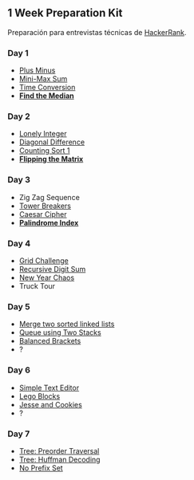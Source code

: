## 1 Week Preparation Kit
Preparación para entrevistas técnicas de [HackerRank](https://www.hackerrank.com/interview/preparation-kits/one-week-preparation-kit/one-week-day-one/challenges).

### Day 1
* [Plus Minus](./1%20Week%20Preparation%20Kit/D1-Plus%20Minus.js)
* [Mini-Max Sum](./1%20Week%20Preparation%20Kit/D1-Mini-Max-Sum.js)
* [Time Conversion](./1%20Week%20Preparation%20Kit/D1-Plus%20Minus.js)
* [**Find the Median**](./1%20Week%20Preparation%20Kit/D1-Find-the-Median.js)

### Day 2
* [Lonely Integer](./1%20Week%20Preparation%20Kit/D2-Lonely-Integer.js)
* [Diagonal Difference](./1%20Week%20Preparation%20Kit/D2-Diagonal-Difference.js)
* [Counting Sort 1](./1%20Week%20Preparation%20Kit/D2-Counting-Sort-1.js)
* [**Flipping the Matrix**](./1%20Week%20Preparation%20Kit/D2-Flipping-the-Matrix.js)

### Day 3
* Zig Zag Sequence
* [Tower Breakers](./1%20Week%20Preparation%20Kit/D3-Tower-Breakers.js)
* [Caesar Cipher](./1%20Week%20Preparation%20Kit/D3-Caesar-Cipher.js)
* [**Palindrome Index**](./1%20Week%20Preparation%20Kit/D3-Palindrome-Index.js)
  
### Day 4
* [Grid Challenge](./1%20Week%20Preparation%20Kit/D4-Grid-Challenge.js)
* [Recursive Digit Sum](./1%20Week%20Preparation%20Kit/D4-Recursive-Digit-Sum.js)
* [New Year Chaos]()
* Truck Tour
  
### Day 5
* [Merge two sorted linked lists]()
* [Queue using Two Stacks](./1%20Week%20Preparation%20Kit/D5-Queue-using-Two-Stacks.js)
* [Balanced Brackets](./1%20Week%20Preparation%20Kit/D5-Balanced-Brackets.js)
* ?

### Day 6
* [Simple Text Editor](./1%20Week%20Preparation%20Kit/D6-Simple-Text-Editor.js)
* [Lego Blocks]()
* [Jesse and Cookies](./1%20Week%20Preparation%20Kit/D6-Jesse-and-Cookies.js)
* ?

### Day 7
* [Tree: Preorder Traversal](./1%20Week%20Preparation%20Kit/D7-Tree-Preorder-Traversal.js)
* [Tree: Huffman Decoding](./1%20Week%20Preparation%20Kit/D7-Tree-Huffman-Decoding.js)
* [No Prefix Set](./1%20Week%20Preparation%20Kit/D7-No-Prefix-Set.js)
  



